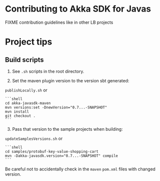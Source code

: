 # Contributing to Akka SDK for Javas

FIXME contribution guidelines like in other LB projects


# Project tips

##  Build scripts

1. See `.sh` scripts in the root directory.

2. Set the maven plugin version to the version sbt generated:

`publishLocally.sh` or

    ```shell
    cd akka-javasdk-maven
    mvn versions:set -DnewVersion="0.7...-SNAPSHOT"
    mvn install
    git checkout .
    ```

3. Pass that version to the sample projects when building:

`updateSamplesVersions.sh` or

    ```shell
    cd samples/protobuf-key-value-shopping-cart
    mvn -Dakka-javasdk.version="0.7...-SNAPSHOT" compile
    ```

Be careful not to accidentally check in the `maven` `pom.xml` files with changed version.
